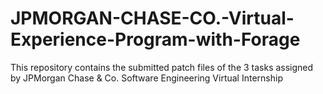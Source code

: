 # JPMORGAN-CHASE-CO.-Virtual-Experience-Program-with-Forage

This repository contains the submitted patch files of the 3 tasks assigned by JPMorgan Chase &amp; Co. Software Engineering Virtual Internship 
